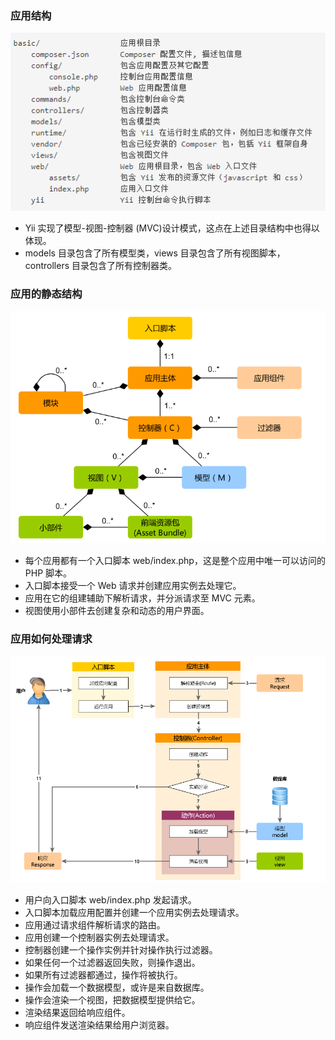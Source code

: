 ### 应用结构

![结构目录](images/2017/10/结构目录.png)

* Yii 实现了模型-视图-控制器 (MVC)设计模式，这点在上述目录结构中也得以体现。
* models 目录包含了所有模型类，views 目录包含了所有视图脚本，controllers 目录包含了所有控制器类。

### 应用的静态结构
![应用的静态结构](images/2017/10/应用的静态结构.png)

* 每个应用都有一个入口脚本 web/index.php，这是整个应用中唯一可以访问的 PHP 脚本。
* 入口脚本接受一个 Web 请求并创建应用实例去处理它。
* 应用在它的组建辅助下解析请求，并分派请求至 MVC 元素。
* 视图使用小部件去创建复杂和动态的用户界面。

### 应用如何处理请求
![应用如何处理请求](images/2017/10/应用如何处理请求.png)

* 用户向入口脚本 web/index.php 发起请求。
* 入口脚本加载应用配置并创建一个应用实例去处理请求。
* 应用通过请求组件解析请求的路由。
* 应用创建一个控制器实例去处理请求。
* 控制器创建一个操作实例并针对操作执行过滤器。
* 如果任何一个过滤器返回失败，则操作退出。
* 如果所有过滤器都通过，操作将被执行。
* 操作会加载一个数据模型，或许是来自数据库。
* 操作会渲染一个视图，把数据模型提供给它。
* 渲染结果返回给响应组件。
* 响应组件发送渲染结果给用户浏览器。
